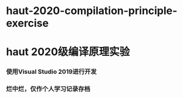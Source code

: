 # haut-2020-compilation-principle-exercise
# haut 2020级编译原理实验

### 使用Visual Studio 2019进行开发 

### 烂中烂，仅作个人学习记录存档
